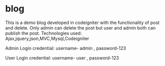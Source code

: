 # blog
This is a demo blog developed in codeigniter with the functionality of post and delete.
Only admin can delete the post but user and admin both can publish the post.
Technologies used:  Ajax,jquery,json,MVC,Mysql,Codeigniter



Admin Login credential:  username- admin ,
												 password-123
												 
												 
User Login credential: username- user ,
											 password-123
